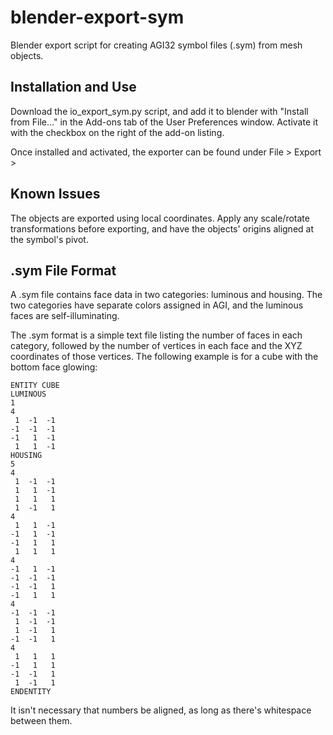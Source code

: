 # blender-export-sym

Blender export script for creating AGI32 symbol files (.sym) from mesh objects.

## Installation and Use

Download the io_export_sym.py script, and add it to blender with "Install from File..." in the Add-ons tab of the User Preferences window. Activate it with the checkbox on the right of the add-on listing.

Once installed and activated, the exporter can be found under File > Export > 

## Known Issues

The objects are exported using local coordinates. Apply any scale/rotate transformations before exporting, and have the objects' origins aligned at the symbol's pivot. 

## .sym File Format

A .sym file contains face data in two categories: luminous and housing. The two categories  have separate colors assigned in AGI, and the luminous faces are self-illuminating.

The .sym format is a simple text file listing the number of faces in each category, followed by the number of vertices in each face and the XYZ coordinates of those vertices. The following example is for a cube with the bottom face glowing:

    ENTITY CUBE
    LUMINOUS
    1
    4
     1  -1  -1
    -1  -1  -1
    -1   1  -1
     1   1  -1
    HOUSING
    5
    4
     1  -1  -1
     1   1  -1
     1   1   1
     1  -1   1
    4
     1   1  -1
    -1   1  -1
    -1   1   1
     1   1   1
    4
    -1   1  -1
    -1  -1  -1
    -1  -1   1
    -1   1   1
    4
    -1  -1  -1
     1  -1  -1
     1  -1   1
    -1  -1   1
    4
     1   1   1
    -1   1   1
    -1  -1   1
     1  -1   1
    ENDENTITY

It isn't necessary that numbers be aligned, as long as there's whitespace between them.
